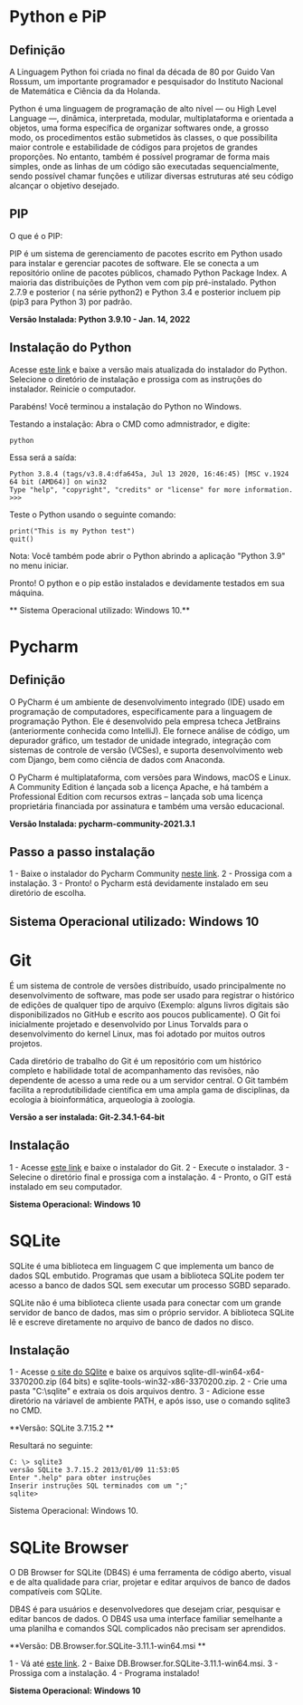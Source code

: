 # Python e PiP

## Definição

A Linguagem Python foi criada no final da década de 80 por Guido Van Rossum, um importante programador e pesquisador do Instituto Nacional de Matemática e Ciência da da Holanda. 

Python é uma linguagem de programação de alto nível — ou High Level Language —, dinâmica, interpretada, modular, multiplataforma e orientada a objetos, uma forma específica de organizar softwares onde, a grosso modo, os procedimentos estão submetidos às classes, o que possibilita maior controle e estabilidade de códigos para projetos de grandes proporções. No entanto, também é possível programar de forma mais simples, onde as linhas de um código são executadas sequencialmente, sendo possível chamar funções e utilizar diversas estruturas até seu código alcançar o objetivo desejado.

## PIP

O que é o PIP:

PIP é um sistema de gerenciamento de pacotes escrito em Python usado para instalar e gerenciar pacotes de software. Ele se conecta a um repositório online de pacotes públicos, chamado Python Package Index. A maioria das distribuições de Python vem com pip pré-instalado. Python 2.7.9 e posterior ( na série python2) e Python 3.4 e posterior incluem pip (pip3 para Python 3) por padrão.

**Versão Instalada: Python 3.9.10 - Jan. 14, 2022**

## Instalação do Python

Acesse [este link](https://www.python.org/downloads/windows/) e baixe a versão mais atualizada do instalador do Python. Selecione o diretório de instalação e prossiga com as instruções do instalador. Reinicie o computador.

Parabéns! Você terminou a instalação do Python no Windows.

Testando a instalação: Abra o CMD como admnistrador, e digite:
```
python
```
Essa será a saída:

```
Python 3.8.4 (tags/v3.8.4:dfa645a, Jul 13 2020, 16:46:45) [MSC v.1924 64 bit (AMD64)] on win32
Type "help", "copyright", "credits" or "license" for more information.
>>>
```

Teste o Python usando o seguinte comando: 
```
print("This is my Python test")
quit()
```

Nota: Você também pode abrir o Python abrindo a aplicação "Python 3.9" no menu iniciar.

Pronto! O python e o pip estão instalados e devidamente testados em sua máquina.

** Sistema Operacional utilizado: Windows 10.**

# Pycharm

## Definição

O PyCharm é um ambiente de desenvolvimento integrado (IDE) usado em programação de computadores, especificamente para a linguagem de programação Python. Ele é desenvolvido pela empresa tcheca JetBrains (anteriormente conhecida como IntelliJ). Ele fornece análise de código, um depurador gráfico, um testador de unidade integrado, integração com sistemas de controle de versão (VCSes), e suporta desenvolvimento web com Django, bem como ciência de dados com Anaconda.

O PyCharm é multiplataforma, com versões para Windows, macOS e Linux. A Community Edition é lançada sob a licença Apache, e há também a Professional Edition com recursos extras – lançada sob uma licença proprietária financiada por assinatura e também uma versão educacional.


**Versão Instalada: pycharm-community-2021.3.1**

## Passo a passo instalação

1 - Baixe o instalador do Pycharm Community [neste link](https://www.jetbrains.com/pycharm/).
2 - Prossiga com a instalação.
3 - Pronto! o Pycharm está devidamente instalado em seu diretório de escolha.

## Sistema Operacional utilizado: Windows 10

# Git

É um sistema de controle de versões distribuído, usado principalmente no desenvolvimento de software, mas pode ser usado para registrar o histórico de edições de qualquer tipo de arquivo (Exemplo: alguns livros digitais são disponibilizados no GitHub e escrito aos poucos publicamente). O Git foi inicialmente projetado e desenvolvido por Linus Torvalds para o desenvolvimento do kernel Linux, mas foi adotado por muitos outros projetos.

Cada diretório de trabalho do Git é um repositório com um histórico completo e habilidade total de acompanhamento das revisões, não dependente de acesso a uma rede ou a um servidor central. O Git também facilita a reprodutibilidade científica em uma ampla gama de disciplinas, da ecologia à bioinformática, arqueologia à zoologia.

**Versão a ser instalada: Git-2.34.1-64-bit**

## Instalação

1 - Acesse [este link](https://git-scm.com/download/win) e baixe o instalador do Git. 
2 - Execute o instalador.
3 - Selecine o diretório final e prossiga com a instalação.
4 - Pronto, o GIT está instalado em seu computador.

**Sistema Operacional: Windows 10**

# SQLite

SQLite é uma biblioteca em linguagem C que implementa um banco de dados SQL embutido. Programas que usam a biblioteca SQLite podem ter acesso a banco de dados SQL sem executar um processo SGBD separado.

SQLite não é uma biblioteca cliente usada para conectar com um grande servidor de banco de dados, mas sim o próprio servidor. A biblioteca SQLite lê e escreve diretamente no arquivo de banco de dados no disco.

## Instalação

1 - Acesse [o site do SQlite](https://www.sqlite.org/download.html) e baixe os arquivos sqlite-dll-win64-x64-3370200.zip (64 bits) e sqlite-tools-win32-x86-3370200.zip.
2 - Crie uma pasta "C:\sqlite" e extraia os dois arquivos dentro.
3 - Adicione esse diretório na váriavel de ambiente PATH, e após isso, use o comando sqlite3 no CMD.

**Versão: SQLite 3.7.15.2 **

Resultará no seguinte: 
```
C: \> sqlite3
versão SQLite 3.7.15.2 2013/01/09 11:53:05
Enter ".help" para obter instruções
Inserir instruções SQL terminados com um ";"
sqlite>

```
Sistema Operacional: Windows 10.

# SQLite Browser

O DB Browser for SQLite (DB4S) é uma ferramenta de código aberto, visual e de alta qualidade para criar, projetar e editar arquivos de banco de dados compatíveis com SQLite.

DB4S é para usuários e desenvolvedores que desejam criar, pesquisar e editar bancos de dados. O DB4S usa uma interface familiar semelhante a uma planilha e comandos SQL complicados não precisam ser aprendidos.

**Versão: DB.Browser.for.SQLite-3.11.1-win64.msi **

1 - Vá até [este link](https://sqlitebrowser.org/blog/version-3-11-1-released/).
2 - Baixe DB.Browser.for.SQLite-3.11.1-win64.msi.
3 - Prossiga com a instalação.
4 - Programa instalado! 

**Sistema Operacional: Windows 10**




